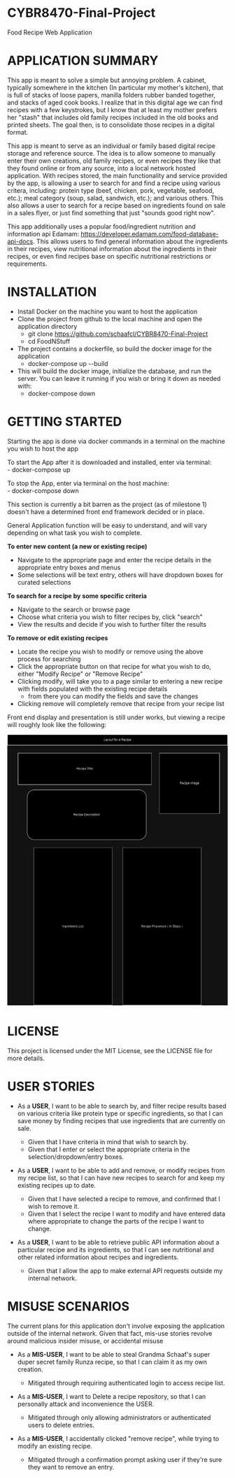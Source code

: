 # CYBR8470-Final-Project
Food Recipe Web Application


# **APPLICATION SUMMARY**

This app is meant to solve a simple but annoying problem.  A cabinet, typically somewhere in the kitchen (In particular my mother's kitchen), that is full of stacks of loose papers, manilla folders rubber banded together, and stacks of aged cook books.  I realize that in this digital age we can find recipes with a few keystrokes, but I know that at least my mother prefers her "stash" that includes old family recipes included in the old books and printed sheets.  The goal then, is to consolidate those recipes in a digital format.

This app is meant to serve as an individual or family based digital recipe storage and reference source.  The idea is to allow someone to manually enter their own creations, old family recipes, or even recipes they like that they found online or from any source, into a local network hosted application.  With recipes stored, the main functionality and service provided by the app, is allowing a user to search for and find a recipe using various critera, including:  protein type (beef, chicken, pork, vegetable, seafood, etc.); meal category (soup, salad, sandwich, etc.); and various others.  This also allows a user to search for a recipe based on ingredients found on sale in a sales flyer, or just find something that just "sounds good right now".

This app additionally uses a popular food/ingredient nutrition and information api Edamam:  https://developer.edamam.com/food-database-api-docs.  This allows users to find general information about the ingredients in their recipes, view nutritional information about the ingredients in their recipes, or even find recipes base on specific nutritional restrictions or requirements.




# **INSTALLATION**

- Install Docker on the machine you want to host the application
- Clone the project from github to the local machine and open the application directory
    - git clone https://github.com/schaafcl/CYBR8470-Final-Project
    - cd FoodNStuff
- The project contains a dockerfile, so build the docker image for the application
    - docker-compose up --build
- This will build the docker image, initialize the database, and run the server.  You can leave it running if you wish or bring it down as needed with:
    - docker-compose down



# **GETTING STARTED**

Starting the app is done via docker commands in a terminal on the machine you wish to host the app

To start the App after it is downloaded and installed, enter via terminal:    
    - docker-compose up

To stop the App, enter via terminal on the host machine:    
    - docker-compose down


This section is currently a bit barren as the project (as of milestone 1) doesn't have a determined front end framework decided or in place.


General Application function will be easy to understand, and will vary depending on what task you wish to complete.

**To enter new content (a new or existing recipe)**
- Navigate to the appropriate page and enter the recipe details in the appropriate entry boxes and menus
- Some selections will be text entry, others will have dropdown boxes for curated selections

**To search for a recipe by some specific criteria**
- Navigate to the search or browse page
- Choose what criteria you wish to filter recipes by, click "search"
- View the results and decide if you wish to further filter the results

**To remove or edit existing recipes**
- Locate the recipe you wish to modify or remove using the above process for searching
- Click the appropriate button on that recipe for what you wish to do, either "Modify Recipe" or "Remove Recipe"
- Clicking modify, will take you to a page similar to entering a new recipe with fields populated with the existing recipe details
    - from there you can modify the fields and save the changes
- Clicking remove will completely remove that recipe from your recipe list


Front end display and presentation is still under works, but viewing a recipe will roughly look like the following:

![Recipe View Mockup](https://github.com/schaafcl/CYBR8470-Final-Project/blob/dc2c60fce0af084826e1307dca0df8e8765e538b/Documentation/mockup.png)


# **LICENSE**

This project is licensed under the MIT License, see the LICENSE file for more details.



# **USER STORIES**
- As a **USER**, I want to be able to search by, and filter recipe results based on various criteria like protein type or specific ingredients, so that I can save money by finding recipes that use ingredients that are currently on sale.
    - Given that I have criteria in mind that wish to search by.
    - Given that I enter or select the appropriate criteria in the selection/dropdown/entry boxes.

- As a **USER**, I want to be able to add and remove, or modify recipes from my recipe list, so that I can have new recipes to search for and keep my existing recipes up to date.
    - Given that I have selected a recipe to remove, and confirmed that I wish to remove it.
    - Given that I select the recipe I want to modify and have entered data where appropriate to change the parts of the recipe I want to change.

- As a **USER**, I want to be able to retrieve public API information about a particular recipe and its ingredients, so that I can see nutritional and other related information about recipes and ingredients.
    - Given that I allow the app to make external API requests outside my internal network.

# **MISUSE SCENARIOS**
The current plans for this application don't involve exposing the application outside of the internal network.  Given that fact, mis-use stories revolve around malicious insider misuse, or accidental misuse

- As a **MIS-USER**, I want to be able to steal Grandma Schaaf's super duper secret family Runza recipe, so that I can claim it as my own creation.
    - Mitigated through requiring authenticated login to access recipe list.

- As a **MIS-USER**, I want to Delete a recipe repository, so that I can personally attack and inconvenience the USER.
    - Mitigated through only allowing administrators or authenticated users to delete entries.

- As a **MIS-USER**, I accidentally clicked "remove recipe", while trying to modify an existing recipe.
    - Mitigated through a confirmation prompt asking user if they're sure they want to remove an entry.